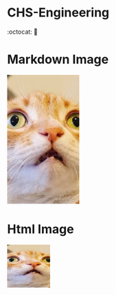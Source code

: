 # CHS-Engineering
:octocat:
:camel:
# Markdown Image
  
![Cat](images/download.jpg)

# Html Image

<img src="images/download.jpg" alt="alt text" width="100" height="100">

